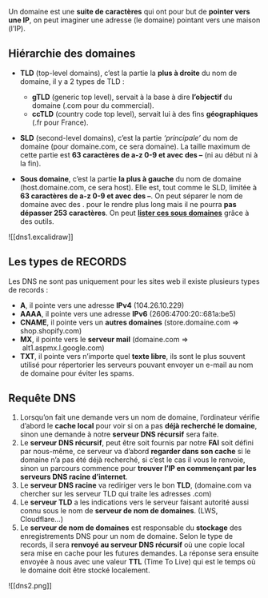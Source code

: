 Un domaine est une **suite de caractères** qui ont pour but de **pointer vers une IP**, on peut imaginer une
adresse (le domaine) pointant vers une maison (l’IP).

## __Hiérarchie des domaines__

- **TLD** (top-level domains), c’est la partie la **plus à droite** du nom de domaine, il y a 2 types de TLD :
	- **gTLD** (generic top level), servait à la base à dire **l’objectif** du domaine (.com pour du commercial).
	- **ccTLD** (country code top level), servait lui à des fins **géographiques** (.fr pour France).

- **SLD** (second-level domains), c’est la partie *‘principale’* du nom de domaine (pour domaine.com, ce sera domaine). La taille maximum de cette partie est **63 caractères de a-z 0-9 et avec des –** (ni au début ni à la fin).

- **Sous domaine**, c’est la partie **la plus à gauche** du nom de domaine (host.domaine.com, ce sera host). Elle est, tout comme le SLD, limitée à **63 caractères de a-z 0-9 et avec des –**. On peut séparer le nom de domaine avec des . pour le rendre plus long mais il ne pourra **pas dépasser 253 caractères**. On peut **[lister ces sous domaines](Enumeration_des_sous_domaines.md)** grâce à des outils.

![[dns1.excalidraw]]

## __Les types de RECORDS__

Les DNS ne sont pas uniquement pour les sites web il existe plusieurs types de records :
- **A**, il pointe vers une adresse **IPv4** (104.26.10.229)
- **AAAA**, il pointe vers une adresse **IPv6** (2606:4700:20::681a:be5)
- **CNAME**, il pointe vers un **autres domaines** (store.domaine.com => shop.shopify.com)
- **MX**, il pointe vers le **serveur mail** (domaine.com =>  alt1.aspmx.l.google.com)
- **TXT**, il pointe vers n’importe quel **texte libre**, ils sont le plus souvent utilisé pour répertorier les serveurs pouvant envoyer un e-mail au nom de domaine pour éviter les spams.

## __Requête DNS__

1) Lorsqu’on fait une demande vers un nom de domaine, l’ordinateur vérifie d’abord le **cache local** pour voir si on a pas **déjà recherché le domaine**, sinon une demande à notre **serveur DNS récursif** sera faite.
2) Le **serveur DNS récursif**, peut être soit fournis par notre **FAI** soit défini par nous-même, ce serveur va d’abord **regarder dans son cache** si le domaine n’a pas été déjà recherché, si c’est le cas il vous le renvoie, sinon un parcours commence pour **trouver l’IP en commençant par les serveurs DNS racine d’internet**.
3) Le **serveur DNS racine** va rediriger vers le bon **TLD**, (domaine.com va chercher sur les serveur TLD qui traite les adresses .com)
4) Le **serveur TLD** a les indications vers le serveur faisant autorité aussi connu sous le nom de **serveur de nom de domaines**. (LWS, Cloudflare…)
5) Le **serveur de nom de domaines** est responsable du **stockage** des enregistrements DNS pour un nom de domaine. Selon le type de records, il sera **renvoyé au serveur DNS récursif** où une copie local sera mise en cache pour les futures demandes. La réponse sera ensuite envoyée à nous avec une valeur **TTL** (Time To Live) qui est le temps où le domaine doit être stocké localement.

![[dns2.png]]